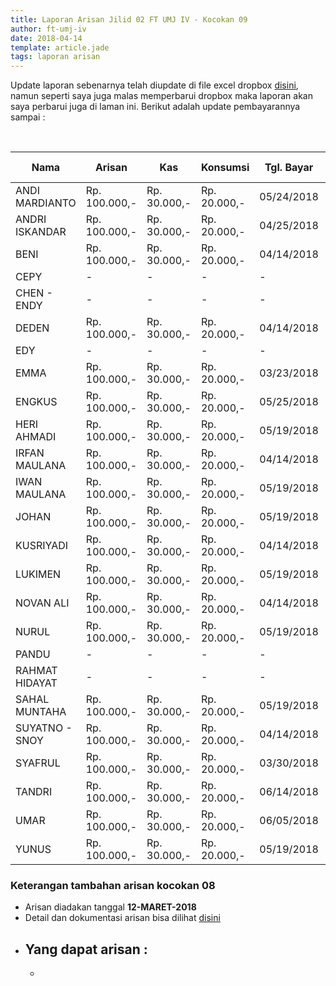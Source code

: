 ```yaml
---
title: Laporan Arisan Jilid 02 FT UMJ IV - Kocokan 09
author: ft-umj-iv
date: 2018-04-14
template: article.jade
tags: laporan arisan
---
```


Update laporan sebenarnya telah diupdate di file excel dropbox [disini](https://www.dropbox.com/s/lqrvit24hfh3fot/Arisan%20UMJ%20TechInfo4%20Jilid%2002.xlsx?dl=0), namun seperti saya juga malas memperbarui dropbox maka laporan akan saya perbarui juga di laman ini. Berikut adalah update pembayarannya sampai :

<br/>
<span class="more"></span>


|Nama						| Arisan 		  	| Kas 			| Konsumsi 		| Tgl. Bayar	| Transfered To |
|-------------	|---------------|-----------|-------------|-------------|---------------|
| ANDI MARDIANTO 			|Rp. 100.000,- 		|Rp. 30.000,-	| Rp. 20.000,-	|05/24/2018		| IRFAN			|
| ANDRI ISKANDAR 			|Rp. 100.000,- 		|Rp. 30.000,-	| Rp. 20.000,-	|04/25/2018		| IRFAN			|
| BENI 						    |Rp. 100.000,- 		|Rp. 30.000,-	| Rp. 20.000,-	|04/14/2018		| IRFAN			|
| CEPY 						    |- 			  		| -				| -				|-				|-				| IRFAN			|
| CHEN - ENDY 				|- 			  		| -				| -				|-				|-				| IRFAN			|
| DEDEN 					    |Rp. 100.000,- 		|Rp. 30.000,-	| Rp. 20.000,-	|04/14/2018		| IRFAN			|
| EDY 						    |- 			  		| -				| -				|-				|-				| IRFAN			|
| EMMA 						    |Rp. 100.000,- 		|Rp. 30.000,-	| Rp. 20.000,-	|03/23/2018		| IRFAN			|
| ENGKUS 					    |Rp. 100.000,- 		|Rp. 30.000,-	| Rp. 20.000,-	|05/25/2018		| IRFAN			|
| HERI AHMADI 				|Rp. 100.000,- 		|Rp. 30.000,-	| Rp. 20.000,-	|05/19/2018		| IRFAN			|
| IRFAN MAULANA 			|Rp. 100.000,- 		|Rp. 30.000,-	| Rp. 20.000,-	|04/14/2018		| IRFAN			|
| IWAN MAULANA 				|Rp. 100.000,- 		|Rp. 30.000,-	| Rp. 20.000,-	|05/19/2018		| IRFAN			|
| JOHAN 					    |Rp. 100.000,- 		|Rp. 30.000,-	| Rp. 20.000,-	|05/19/2018		| IRFAN			|
| KUSRIYADI 				  |Rp. 100.000,- 		|Rp. 30.000,-	| Rp. 20.000,-	|04/14/2018		| IRFAN			|
| LUKIMEN 					  |Rp. 100.000,- 		|Rp. 30.000,-	| Rp. 20.000,-	|05/19/2018		| IRFAN			|
| NOVAN ALI 				  |Rp. 100.000,- 		|Rp. 30.000,-	| Rp. 20.000,-	|04/14/2018		| IRFAN			|
| NURUL				 		    |Rp. 100.000,- 		|Rp. 30.000,-	| Rp. 20.000,-	|05/19/2018		| IRFAN			|
| PANDU 					    |- 			  		| -				| -				|-				|-				| IRFAN			|
| RAHMAT HIDAYAT 			|- 			  		| -				| -				|-				|-				| IRFAN			|
| SAHAL MUNTAHA 			|Rp. 100.000,- 		|Rp. 30.000,-	| Rp. 20.000,-	|05/19/2018		| IRFAN			|
| SUYATNO - SNOY 			|Rp. 100.000,- 		|Rp. 30.000,-	| Rp. 20.000,-	|04/14/2018		| IRFAN			|
| SYAFRUL 					  |Rp. 100.000,- 		|Rp. 30.000,-	| Rp. 20.000,-	|03/30/2018		| IRFAN			|
| TANDRI 					    |Rp. 100.000,- 		|Rp. 30.000,-	| Rp. 20.000,-	|06/14/2018		| IRFAN			|
| UMAR 						    |Rp. 100.000,- 		|Rp. 30.000,-	| Rp. 20.000,-	|06/05/2018		| IRFAN			|
| YUNUS 					    |Rp. 100.000,- 		|Rp. 30.000,-	| Rp. 20.000,-	|05/19/2018		| IRFAN			|



### Keterangan tambahan arisan kocokan 08
+ Arisan diadakan tanggal **12-MARET-2018**
+ Detail dan dokumentasi arisan bisa dilihat [disini](https://ft-umj-4.github.io/story/articles/arisan-jilid-2-05-Rumah-Heri/)
+ Yang dapat arisan :
  -
  -
